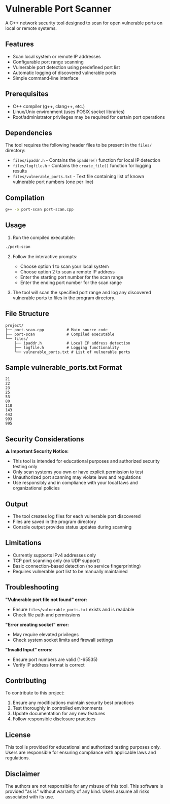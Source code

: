 # Vulnerable Port Scanner

A C++ network security tool designed to scan for open vulnerable ports on local or remote systems.

## Features

- Scan local system or remote IP addresses
- Configurable port range scanning
- Vulnerable port detection using predefined port list
- Automatic logging of discovered vulnerable ports
- Simple command-line interface

## Prerequisites

- C++ compiler (g++, clang++, etc.)
- Linux/Unix environment (uses POSIX socket libraries)
- Root/administrator privileges may be required for certain port operations

## Dependencies

The tool requires the following header files to be present in the `files/` directory:
- `files/ipaddr.h` - Contains the `ipaddre()` function for local IP detection
- `files/logfile.h` - Contains the `create_file()` function for logging results
- `files/vulnerable_ports.txt` - Text file containing list of known vulnerable port numbers (one per line)

## Compilation

```bash
g++ -o port-scan port-scan.cpp
```

## Usage

1. Run the compiled executable:
```bash
./port-scan
```

2. Follow the interactive prompts:
   - Choose option 1 to scan your local system
   - Choose option 2 to scan a remote IP address
   - Enter the starting port number for the scan range
   - Enter the ending port number for the scan range

3. The tool will scan the specified port range and log any discovered vulnerable ports to files in the program directory.

## File Structure

```
project/
├── port-scan.cpp          # Main source code
├── port-scan              # Compiled executable
└── files/
    ├── ipaddr.h           # Local IP address detection
    ├── logfile.h          # Logging functionality
    └── vulnerable_ports.txt # List of vulnerable ports
```

## Sample vulnerable_ports.txt Format

```
21
22
23
25
53
80
110
143
443
993
995
```

## Security Considerations

⚠️ **Important Security Notice:**
- This tool is intended for educational purposes and authorized security testing only
- Only scan systems you own or have explicit permission to test
- Unauthorized port scanning may violate laws and regulations
- Use responsibly and in compliance with your local laws and organizational policies

## Output

- The tool creates log files for each vulnerable port discovered
- Files are saved in the program directory
- Console output provides status updates during scanning

## Limitations

- Currently supports IPv4 addresses only
- TCP port scanning only (no UDP support)
- Basic connection-based detection (no service fingerprinting)
- Requires vulnerable port list to be manually maintained

## Troubleshooting

**"Vulnerable port file not found" error:**
- Ensure `files/vulnerable_ports.txt` exists and is readable
- Check file path and permissions

**"Error creating socket" error:**
- May require elevated privileges
- Check system socket limits and firewall settings

**"Invalid Input" errors:**
- Ensure port numbers are valid (1-65535)
- Verify IP address format is correct

## Contributing

To contribute to this project:
1. Ensure any modifications maintain security best practices
2. Test thoroughly in controlled environments
3. Update documentation for any new features
4. Follow responsible disclosure practices

## License

This tool is provided for educational and authorized testing purposes only. Users are responsible for ensuring compliance with applicable laws and regulations.

## Disclaimer

The authors are not responsible for any misuse of this tool. This software is provided "as is" without warranty of any kind. Users assume all risks associated with its use.